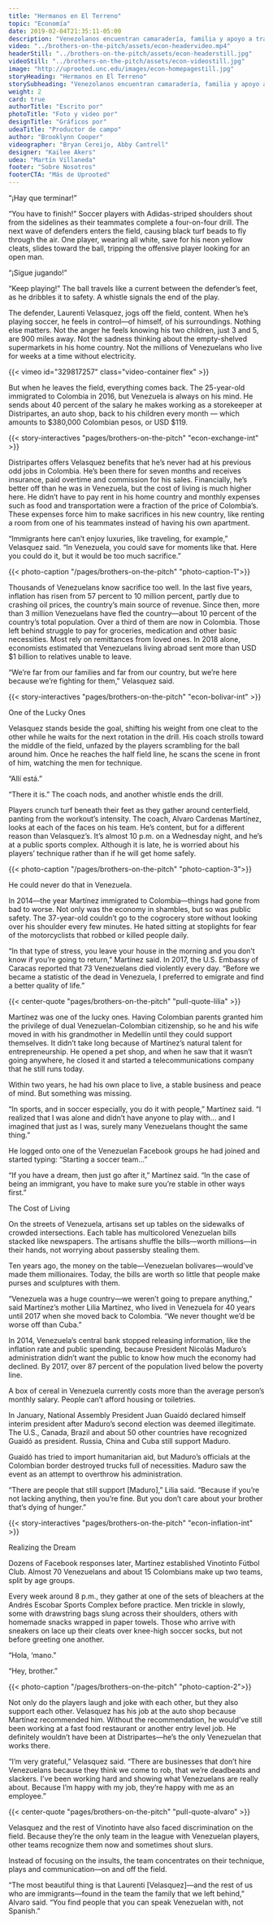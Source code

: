 ```yaml
---
title: "Hermanos en El Terreno"
topic: "Economía"
date: 2019-02-04T21:35:11-05:00
description: "Venezolanos encuentran camaradería, familia y apoyo a través del deporte."
video: "../brothers-on-the-pitch/assets/econ-headervideo.mp4"
headerStill: "../brothers-on-the-pitch/assets/econ-headerstill.jpg"
videoStill: "../brothers-on-the-pitch/assets/econ-videostill.jpg"
image: "http://uprooted.unc.edu/images/econ-homepagestill.jpg"
storyHeading: "Hermanos en El Terreno"
storySubheading: "Venezolanos encuentran camaradería, familia y apoyo a través del deporte."
weight: 2
card: true
authorTitle: "Escrito por"
photoTitle: "Foto y video por"
designTitle: "Gráficos por"
udeaTitle: "Productor de campo"
author: "Brooklynn Cooper"
videographer: "Bryan Cereijo, Abby Cantrell"
designer: "Kailee Akers"
udea: "Martín Villaneda"
footer: "Sobre Nosotros"
footerCTA: "Más de Uprooted"
---
```


“¡Hay que terminar!”

“You have to finish!” Soccer players with Adidas-striped shoulders shout from the sidelines as their teammates complete a four-on-four drill. The next wave of defenders enters the field, causing black turf beads to fly through the air. One player, wearing all white, save for his neon yellow cleats, slides toward the ball, tripping the offensive player looking for an open man.

“¡Sigue jugando!”

“Keep playing!” The ball travels like a current between the defender’s feet, as he dribbles it to safety. A whistle signals the end of the play.

The defender, Laurenti Velasquez, jogs off the field, content. When he’s playing soccer, he feels in control—of himself, of his surroundings. Nothing else matters. Not the anger he feels knowing his two children, just 3 and 5, are 900 miles away. Not the sadness thinking about the empty-shelved supermarkets in his home country. Not the millions of Venezuelans who live for weeks at a time without electricity.

<div id="video-top"></div>

<!-- Economic story video goes here -->
{{< vimeo id="329817257" class="video-container flex" >}}

But when he leaves the field, everything comes back. The 25-year-old immigrated to Colombia in 2016, but Venezuela is always on his mind. He sends about 40 percent of the salary he makes working as a storekeeper at Distripartes, an auto shop, back to his children every month ––  which amounts to $380,000 Colombian pesos, or USD $119.

{{< story-interactives "pages/brothers-on-the-pitch" "econ-exchange-int" >}}

Distripartes offers Velasquez benefits that he’s never had at his previous odd jobs in Colombia. He’s been there for seven months and receives insurance, paid overtime and commission for his sales. Financially, he’s better off than he was in Venezuela, but the cost of living is much higher here. He didn’t have to pay rent in his home country and monthly expenses such as food and transportation were a fraction of the price of Colombia’s. These expenses force him to make sacrifices in his new country, like renting a room from one of his teammates instead of having his own apartment.

“Immigrants here can’t enjoy luxuries, like traveling, for example,” Velasquez said. “In Venezuela, you could save for moments like that. Here you could do it, but it would be too much sacrifice.”

<!--Laurenti at work-->
{{< photo-caption "/pages/brothers-on-the-pitch" "photo-caption-1">}}

Thousands of Venezuelans know sacrifice too well. In the last five years, inflation has risen from 57 percent to 10 million percent, partly due to crashing oil prices, the country’s main source of revenue. Since then, more than 3 million Venezuelans have fled the country—about 10 percent of the country’s total population. Over a third of them are now in Colombia. Those left behind struggle to pay for groceries, medication and other basic necessities. Most rely on remittances from loved ones. In 2018 alone, economists estimated that Venezuelans living abroad sent more than USD $1 billion to relatives unable to leave.

“We’re far from our families and far from our country, but we’re here because we’re fighting for them,” Velasquez said.

{{< story-interactives "pages/brothers-on-the-pitch" "econ-bolivar-int" >}}

<div class="story__subhead">One of the Lucky Ones</div>

Velasquez stands beside the goal, shifting his weight from one cleat to the other while he waits for the next rotation in the drill. His coach strolls toward the middle of the field, unfazed by the players scrambling for the ball around him. Once he reaches the half field line, he scans the scene in front of him, watching the men for technique.

“Allí está.”

“There it is.”  The coach nods, and another whistle ends the drill.

Players crunch turf beneath their feet as they gather around centerfield, panting from the workout’s intensity. The coach, Alvaro Cardenas Martínez, looks at each of the faces on his team. He’s content, but for a different reason  than Velasquez’s. It’s almost 10 p.m. on a Wednesday night, and he’s at a public sports complex. Although it is late, he is worried about his players’ technique rather than if he will get home safely.

<!--Aerial of futball field-->
{{< photo-caption "/pages/brothers-on-the-pitch" "photo-caption-3">}}

He could never do that in Venezuela.

In 2014—the year Martínez immigrated to Colombia—things had gone from bad to worse. Not only was the economy in shambles, but so was public safety. The 37-year-old couldn’t go to the cogrocery store without looking over his shoulder every few minutes. He hated sitting at stoplights for fear of the motorcyclists that robbed or killed people daily.

“In that type of stress, you leave your house in the morning and you don’t know if you’re going to return,” Martínez said. In 2017, the U.S. Embassy of Caracas reported that 73 Venezuelans died violently every day. “Before we became a statistic of the dead in Venezuela, I preferred to emigrate and find a better quality of life.”

{{< center-quote "pages/brothers-on-the-pitch" "pull-quote-lilia" >}}

Martínez was one of the lucky ones. Having Colombian parents granted him the privilege of dual Venezuelan-Colombian citizenship, so he and his wife moved in with his grandmother in Medellín until they could support themselves. It didn’t take long because of Martínez’s natural talent for entrepreneurship. He opened a pet shop, and when he saw that  it wasn’t going anywhere, he closed it and started a telecommunications company that he still runs today.

Within two years, he had his own place to live, a stable business and peace of mind. But something was missing.

“In sports, and in soccer especially, you do it with people,” Martínez said. “I realized that I was alone and didn’t have anyone to play with… and I imagined that just as I was, surely many Venezuelans thought the same thing.”

He logged onto one of the Venezuelan Facebook groups he had joined and started typing: “Starting a soccer team…”

“If you have a dream, then just go after it,” Martínez said. “In the case of being an immigrant, you have to make sure you’re stable in other ways first.”

<div class="story__subhead">The Cost of Living</div>

On the streets of Venezuela, artisans set up tables on the sidewalks of crowded intersections. Each table has multicolored Venezuelan bills stacked like newspapers. The artisans shuffle the bills—worth millions—in their hands, not worrying about passersby stealing them.

Ten years ago, the money on the table—Venezuelan bolivares—would’ve made them millionaires. Today, the bills are worth so little that people make purses and sculptures with them.

“Venezuela was a huge country—we weren’t going to prepare anything,” said Martínez’s mother Lilia Martínez, who lived in Venezuela for 40 years until 2017 when she moved back to Colombia. “We never thought we’d be worse off than Cuba.”

In 2014, Venezuela’s central bank stopped releasing information, like the inflation rate and public spending, because President Nicolás Maduro’s administration didn’t want the public to know how much the economy had declined. By 2017, over 87 percent of the population lived below the poverty line.

A box of cereal in Venezuela currently costs more than the average person’s monthly salary. People can’t afford housing or toiletries.

In January, National Assembly President Juan Guaidó declared himself interim president after Maduro’s second election was deemed illegitimate. The U.S., Canada, Brazil and about 50 other countries have recognized Guaidó as president. Russia, China and Cuba still support Maduro.

Guaidó has tried to import humanitarian aid, but Maduro’s officials at the Colombian border destroyed trucks full of necessities. Maduro saw the event as an attempt to overthrow his administration.

“There are people that still support [Maduro],” Lilia said. “Because if you’re not lacking anything, then you’re fine. But you don’t care about your brother that’s dying of hunger.”

{{< story-interactives "pages/brothers-on-the-pitch" "econ-inflation-int" >}}

<div class="story__subhead">Realizing the Dream</div>

Dozens of Facebook responses later, Martínez established Vinotinto Fútbol Club. Almost 70 Venezuelans and about 15 Colombians make up two teams, split by age groups.

Every week around 8 p.m., they gather at one of the sets of bleachers at the Andrés Escobar Sports Complex before practice. Men trickle in slowly, some with drawstring bags slung across their shoulders, others with homemade snacks wrapped in paper towels. Those who arrive with sneakers on lace up their cleats over knee-high soccer socks, but not before greeting one another.

“Hola, ‘mano.”

“Hey, brother.”

<!--Futball team laughing together-->
{{< photo-caption "/pages/brothers-on-the-pitch" "photo-caption-2">}}

Not only do the players laugh and joke with each other, but they also support each other. Velasquez has his job at the auto shop because Martínez recommended him. Without the recommendation, he would’ve still been working at a fast food restaurant or another entry level job. He definitely wouldn’t have been at Distripartes—he’s the only Venezuelan that works there.

“I’m very grateful,” Velasquez said. “There are businesses that don’t hire Venezuelans because they think we come to rob, that we’re deadbeats and slackers. I’ve been working hard and showing what Venezuelans are really about. Because I’m happy with my job, they’re happy with me as an employee.”

{{< center-quote "pages/brothers-on-the-pitch" "pull-quote-alvaro" >}}

Velasquez and the rest of Vinotinto have also faced discrimination on the field. Because they’re the only team in the league with Venezuelan players, other teams recognize them now and sometimes shout slurs.

Instead of focusing on the insults, the team concentrates on their technique, plays and communication—on and off the field.

“The most beautiful thing is that Laurenti [Velasquez]—and the rest of us who are immigrants—found in the team the family that we left behind,” Alvaro said. “You find people that you can speak Venezuelan with, not Spanish.”
